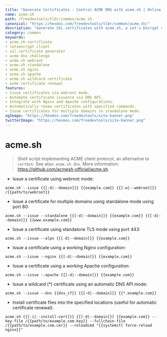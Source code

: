 ```yaml
---
title: "Generate Certificates - Control ACME DNS with acme.sh | Online Free DevTools by Hexmos"
name: acme.sh
path: /freedevtools/tldr/common/acme.sh
canonical: "https://hexmos.com/freedevtools/tldr/common/acme.sh/"
description: "Generate SSL certificates with acme.sh, a Let's Encrypt client. Automate DNS challenges and secure domains easily. Free online tool, no registration required."
category: common
keywords:
- acme.sh certificate
- letsencrypt client
- ssl certificate generator
- acme dns challenge
- acme.sh webroot
- acme.sh standalone
- acme.sh nginx
- acme.sh apache
- acme.sh wildcard certificate
- acme certificate renewal
features:
- Issue certificates via webroot mode.
- Automate certificate issuance via DNS API.
- Integrate with Nginx and Apache configurations.
- Automatically renew certificates with specified commands.
- Issue certificates for multiple domains in standalone mode.
ogImage: "https://hexmos.com/freedevtools/site-banner.png"
twitterImage: "https://hexmos.com/freedevtools/site-banner.png"
---
```


# acme.sh

> Shell script implementing ACME client protocol, an alternative to `certbot`.
> See also: `acme.sh dns`.
> More information: <https://github.com/acmesh-official/acme.sh>.

- Issue a certificate using webroot mode:

`acme.sh --issue {{[-d|--domain]}} {{example.com}} {{[-w|--webroot]}} /{{path/to/webroot}}`

- Issue a certificate for multiple domains using standalone mode using port 80:

`acme.sh --issue --standalone {{[-d|--domain]}} {{example.com}} {{[-d|--domain]}} {{www.example.com}}`

- Issue a certificate using standalone TLS mode using port 443:

`acme.sh --issue --alpn {{[-d|--domain]}} {{example.com}}`

- Issue a certificate using a working Nginx configuration:

`acme.sh --issue --nginx {{[-d|--domain]}} {{example.com}}`

- Issue a certificate using a working Apache configuration:

`acme.sh --issue --apache {{[-d|--domain]}} {{example.com}}`

- Issue a wildcard (\*) certificate using an automatic DNS API mode:

`acme.sh --issue --dns {{dns_cf}} {{[-d|--domain]}} {{*.example.com}}`

- Install certificate files into the specified locations (useful for automatic certificate renewal):

`acme.sh {{[-i|--install-cert]}} {{[-d|--domain]}} {{example.com}} --key-file /{{path/to/example.com.key}} --fullchain-file /{{path/to/example.com.cer}} --reloadcmd "{{systemctl force-reload nginx}}"`
